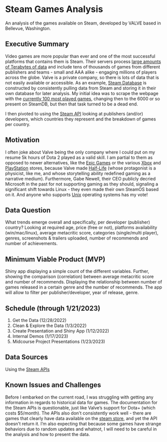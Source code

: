 # Steam Games Analysis
An analysis of the games available on Steam, developed by VALVE based in Bellevue, Washington.

## Executive Summary
Video games are more popular than ever and one of the most successful platforms that contains them is Steam. Their servers process [large amounts of Terabytes of data](https://store.steampowered.com/stats/content/) and include tens of thousands of games from different publishers and teams - small and AAA alike - engaging millions of players across the globe. Valve is a private company, so there is lots of data that is not easily available or accessible. As an example, [Steam Database](https://steamdb.info) is constructed by consistently pulling data from Steam and storing it in their own database for later analysis. My initial idea was to scrape the webpage with the [currently 100 most played games](https://store.steampowered.com/charts/mostplayed), changing then to the 6000 or so present on SteamDB, but then that task turned to be a dead end.

I then pivoted to using the [Steam API](https://steamcommunity.com/dev) looking at publishers (and/or) developers, which countries they represent and the breakdown of games per country.

## Motivation
I often joke about Valve being the only company where I could put on my resume 5k hours of Dota 2 played as a valid skill. I am partial to them as opposed to newer alternatives, like the [Epic Games](https://www.epicgames.com/) or the various [Xbox](https://www.xbox.com/en-US/games?xr=shellnav&expId=EnableStoreHomePage-c) and [PlayStation](https://www.playstation.com/en-us/) stores, because Valve made [Half-Life](https://store.steampowered.com/franchise/Half-Life) (whose protagonist is a physicist, like me, and whose storytelling ability redefined gaming as a narrative medium). Furthermore, Gabe Newell, their CEO publicly decried Microsoft in the past for not supporting gaming as they should, signaling a significant shift towards Linux - they even made their own SteamOS based on it. And anyone who supports [Unix](https://en.wikipedia.org/wiki/Unix) operating systems has my vote!

## Data Question
What trends emerge overall and specifically, per developer (publisher) country? Looking at required age, price (free or not), platforms availability (win/mac/linux), average metacritic score, categories (single/multi player), genres, screenshots & trailers uploaded, number of recommends and number of achievements.

## Minimum Viable Product (MVP)
Shiny app displaying a simple count of the different variables. Further, showing the comparison (correlation) between average metacritic score and number of recommends. Displaying the relationship between number of games released in a certain genre and the number of recommends.
The app will allow to filter per publisher/developer, year of release, genre.
        
## Schedule (through 1/21/2023)
1. Get the Data (12/28/2022)
2. Clean & Explore the Data (1/3/2022)
3. Create Presentation and Shiny App (1/12/2022)
4. Internal Demos (1/17/2023)
5. Midcourse Project Presentations (1/23/2023)

## Data Sources
Using the [Steam APIs](https://steamcommunity.com/dev)

## Known Issues and Challenges
Before I embarked on the current road, I was struggling with getting any information in regards to historical data for games. The documentation for the Steam APIs is questionable, just like Valve’s support for Dota+ (which costs $5/month). The APIs also don't consistently work well - there are games that clearly have data available on the [steam store](https://store.steampowered.com/), and yet the API doesn't return it. I’m also expecting that because some games have strange behaviors due to random updates and whatnot, I will need to be careful in the analysis and how to present the data.